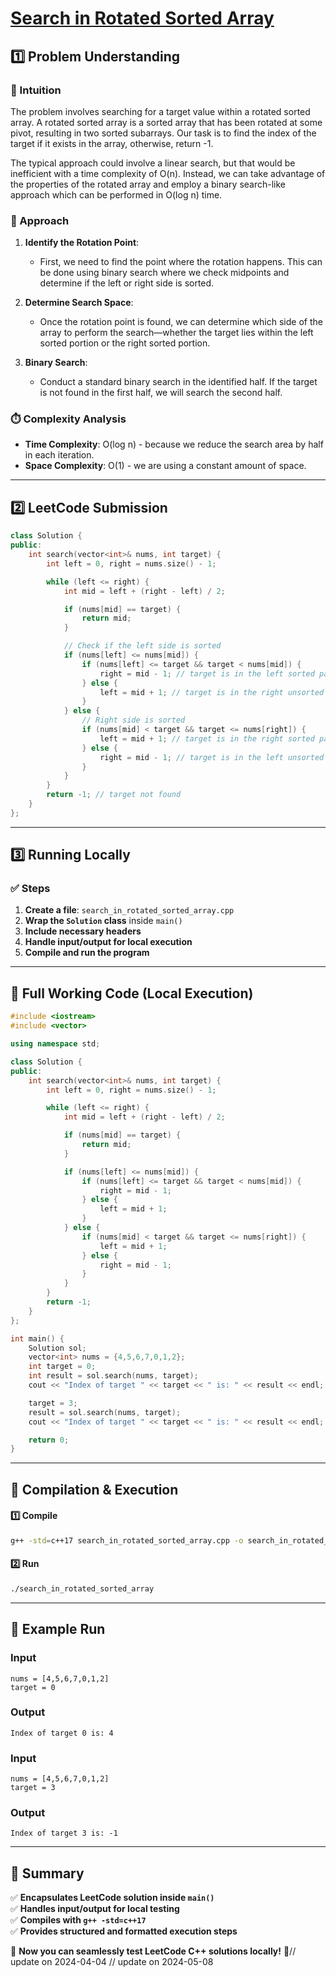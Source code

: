 # **[Search in Rotated Sorted Array](https://leetcode.com/problems/search-in-rotated-sorted-array/description/)**  

## **1️⃣ Problem Understanding**  
### **📌 Intuition**  
The problem involves searching for a target value within a rotated sorted array. A rotated sorted array is a sorted array that has been rotated at some pivot, resulting in two sorted subarrays. Our task is to find the index of the target if it exists in the array, otherwise, return -1. 

The typical approach could involve a linear search, but that would be inefficient with a time complexity of O(n). Instead, we can take advantage of the properties of the rotated array and employ a binary search-like approach which can be performed in O(log n) time.

### **🚀 Approach**  
1. **Identify the Rotation Point**:
   - First, we need to find the point where the rotation happens. This can be done using binary search where we check midpoints and determine if the left or right side is sorted.
  
2. **Determine Search Space**:
   - Once the rotation point is found, we can determine which side of the array to perform the search—whether the target lies within the left sorted portion or the right sorted portion.

3. **Binary Search**:
   - Conduct a standard binary search in the identified half. If the target is not found in the first half, we will search the second half.

### **⏱️ Complexity Analysis**  
- **Time Complexity**: O(log n) - because we reduce the search area by half in each iteration.
- **Space Complexity**: O(1) - we are using a constant amount of space.

---  

## **2️⃣ LeetCode Submission**  
```cpp
class Solution {
public:
    int search(vector<int>& nums, int target) {
        int left = 0, right = nums.size() - 1;

        while (left <= right) {
            int mid = left + (right - left) / 2;

            if (nums[mid] == target) {
                return mid;
            }

            // Check if the left side is sorted
            if (nums[left] <= nums[mid]) {
                if (nums[left] <= target && target < nums[mid]) {
                    right = mid - 1; // target is in the left sorted part
                } else {
                    left = mid + 1; // target is in the right unsorted part
                }
            } else {
                // Right side is sorted
                if (nums[mid] < target && target <= nums[right]) {
                    left = mid + 1; // target is in the right sorted part
                } else {
                    right = mid - 1; // target is in the left unsorted part
                }
            }
        }
        return -1; // target not found
    }
};
```  

---  

## **3️⃣ Running Locally**  
### **✅ Steps**  
1. **Create a file**: `search_in_rotated_sorted_array.cpp`  
2. **Wrap the `Solution` class** inside `main()`  
3. **Include necessary headers**  
4. **Handle input/output for local execution**  
5. **Compile and run the program**  

---  

## **📝 Full Working Code (Local Execution)**  
```cpp
#include <iostream>
#include <vector>

using namespace std;

class Solution {
public:
    int search(vector<int>& nums, int target) {
        int left = 0, right = nums.size() - 1;

        while (left <= right) {
            int mid = left + (right - left) / 2;

            if (nums[mid] == target) {
                return mid;
            }

            if (nums[left] <= nums[mid]) {
                if (nums[left] <= target && target < nums[mid]) {
                    right = mid - 1;
                } else {
                    left = mid + 1;
                }
            } else {
                if (nums[mid] < target && target <= nums[right]) {
                    left = mid + 1;
                } else {
                    right = mid - 1;
                }
            }
        }
        return -1;
    }
};

int main() {
    Solution sol;
    vector<int> nums = {4,5,6,7,0,1,2};
    int target = 0;
    int result = sol.search(nums, target);
    cout << "Index of target " << target << " is: " << result << endl;

    target = 3;
    result = sol.search(nums, target);
    cout << "Index of target " << target << " is: " << result << endl;

    return 0;
}
```  

---  

## **🔧 Compilation & Execution**  
#### **1️⃣ Compile**  
```bash
g++ -std=c++17 search_in_rotated_sorted_array.cpp -o search_in_rotated_sorted_array
```  

#### **2️⃣ Run**  
```bash
./search_in_rotated_sorted_array
```  

---  

## **🎯 Example Run**  
### **Input**  
```
nums = [4,5,6,7,0,1,2]
target = 0
```  
### **Output**  
```
Index of target 0 is: 4
```  

### **Input**  
```
nums = [4,5,6,7,0,1,2]
target = 3
```  
### **Output**  
```
Index of target 3 is: -1
```  

---  

## **📌 Summary**  
✅ **Encapsulates LeetCode solution inside `main()`**  
✅ **Handles input/output for local testing**  
✅ **Compiles with `g++ -std=c++17`**  
✅ **Provides structured and formatted execution steps**  

🚀 **Now you can seamlessly test LeetCode C++ solutions locally!** 🚀// update on 2024-04-04
// update on 2024-05-08
